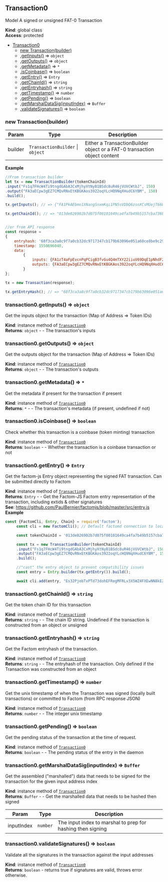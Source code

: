<a name="Transaction0"></a>

## Transaction0
Model A signed or unsigned FAT-0 Transaction

**Kind**: global class  
**Access**: protected  

* [Transaction0](#Transaction0)
    * [new Transaction(builder)](#new_Transaction0_new)
    * [.getInputs()](#Transaction0+getInputs) ⇒ <code>object</code>
    * [.getOutputs()](#Transaction0+getOutputs) ⇒ <code>object</code>
    * [.getMetadata()](#Transaction0+getMetadata) ⇒ <code>\*</code>
    * [.isCoinbase()](#Transaction0+isCoinbase) ⇒ <code>boolean</code>
    * [.getEntry()](#Transaction0+getEntry) ⇒ <code>Entry</code>
    * [.getChainId()](#Transaction0+getChainId) ⇒ <code>string</code>
    * [.getEntryhash()](#Transaction0+getEntryhash) ⇒ <code>string</code>
    * [.getTimestamp()](#Transaction0+getTimestamp) ⇒ <code>number</code>
    * [.getPending()](#Transaction0+getPending) ⇒ <code>boolean</code>
    * [.getMarshalDataSig(inputIndex)](#Transaction0+getMarshalDataSig) ⇒ <code>Buffer</code>
    * [.validateSignatures()](#Transaction0+validateSignatures) ⇒ <code>boolean</code>

<a name="new_Transaction0_new"></a>

### new Transaction(builder)

| Param | Type | Description |
| --- | --- | --- |
| builder | <code>TransactionBuilder</code> \| <code>object</code> | Either a TransactionBuilder object or a FAT-0 transaction object content |

**Example**  
```js
//From transaction builder
let tx = new TransactionBuilder(tokenChainId)
.input("Fs1q7FHcW4Ti9tngdGAbA3CxMjhyXtNyB1BSdc8uR46jVUVCWtbJ", 150)
.output("FA3aECpw3gEZ7CMQvRNxEtKBGKAos3922oqYLcHQ9NqXHudC6YBM", 150)
.build();

tx.getInputs(); // => {"FA1PkAEbmo1XNangSnxmKqi1PN5sVDbQ6zsnXCsMUejT66WaDgkm":150}

tx.getChainId(); // => "013de826902b7d075f00101649ca4fa7b49b5157cba736b2ca90f67e2ad6e8ec"


//or from API response
const response =
{
    entryhash: '68f3ca3a8c9f7a0cb32dc9717347cb179b63096e051a60ce8be9c292d29795af',
    timestamp: 1550696040,
    data:
        {
            inputs: {FA1zT4aFpEvcnPqPCigB3fvGu4Q4mTXY22iiuV69DqE1pNhdF2MC: 10},
            outputs: {FA3aECpw3gEZ7CMQvRNxEtKBGKAos3922oqYLcHQ9NqXHudC6YBM: 10}
        }
};

tx = new Transaction(response);

tx.getEntryHash(); // => "68f3ca3a8c9f7a0cb32dc9717347cb179b63096e051a60ce8be9c292d29795af"
```
<a name="Transaction0+getInputs"></a>

### transaction0.getInputs() ⇒ <code>object</code>
Get the inputs object for the transaction (Map of Address => Token IDs)

**Kind**: instance method of [<code>Transaction0</code>](#Transaction0)  
**Returns**: <code>object</code> - - The transaction's inputs  
<a name="Transaction0+getOutputs"></a>

### transaction0.getOutputs() ⇒ <code>object</code>
Get the outputs object for the transaction (Map of Address => Token IDs)

**Kind**: instance method of [<code>Transaction0</code>](#Transaction0)  
**Returns**: <code>object</code> - - The transaction's outputs  
<a name="Transaction0+getMetadata"></a>

### transaction0.getMetadata() ⇒ <code>\*</code>
Get the metadata if present for the transaction if present

**Kind**: instance method of [<code>Transaction0</code>](#Transaction0)  
**Returns**: <code>\*</code> - - The transaction's metadata (if present, undefined if not)  
<a name="Transaction0+isCoinbase"></a>

### transaction0.isCoinbase() ⇒ <code>boolean</code>
Check whether this transaction is a coinbase (token minting) transaction

**Kind**: instance method of [<code>Transaction0</code>](#Transaction0)  
**Returns**: <code>boolean</code> - - Whether the transaction is a coinbase transaction or not  
<a name="Transaction0+getEntry"></a>

### transaction0.getEntry() ⇒ <code>Entry</code>
Get the factom-js Entry object representing the signed FAT transaction. Can be submitted directly to Factom

**Kind**: instance method of [<code>Transaction0</code>](#Transaction0)  
**Returns**: <code>Entry</code> - - Get the Factom-JS Factom entry representation of the transaction, including extids & other signatures  
**See**: https://github.com/PaulBernier/factomjs/blob/master/src/entry.js  
**Example**  
```js
const {FactomCli, Entry, Chain} = require('factom');
     const cli = new FactomCli(); // Default factomd connection to localhost:8088 and walletd connection to localhost:8089

     const tokenChainId = '013de826902b7d075f00101649ca4fa7b49b5157cba736b2ca90f67e2ad6e8ec';

     const tx = new TransactionBuilder(tokenChainId)
     .input("Fs1q7FHcW4Ti9tngdGAbA3CxMjhyXtNyB1BSdc8uR46jVUVCWtbJ", 150)
     .output("FA3aECpw3gEZ7CMQvRNxEtKBGKAos3922oqYLcHQ9NqXHudC6YBM", 150)
     .build();

     //"cast" the entry object to prevent compatibility issues
     const entry = Entry.builder(tx.getEntry()).build();

     await cli.add(entry, "Es32PjobTxPTd73dohEFRegMFRLv3X5WZ4FXEwNN8kE2pMDfeMym"); //commit the transaction entry to the token chain
```
<a name="Transaction0+getChainId"></a>

### transaction0.getChainId() ⇒ <code>string</code>
Get the token chain ID for this transaction

**Kind**: instance method of [<code>Transaction0</code>](#Transaction0)  
**Returns**: <code>string</code> - - The chain ID string. Undefined if the transaction is constructed from an object or unsigned  
<a name="Transaction0+getEntryhash"></a>

### transaction0.getEntryhash() ⇒ <code>string</code>
Get the Factom entryhash of the transaction.

**Kind**: instance method of [<code>Transaction0</code>](#Transaction0)  
**Returns**: <code>string</code> - - The entryhash of the transaction. Only defined if the Transaction was constructed from an object  
<a name="Transaction0+getTimestamp"></a>

### transaction0.getTimestamp() ⇒ <code>number</code>
Get the unix timestamp of when the Transaction was signed (locally built transactions) or committed to Factom (from RPC response JSON)

**Kind**: instance method of [<code>Transaction0</code>](#Transaction0)  
**Returns**: <code>number</code> - - The integer unix timestamp  
<a name="Transaction0+getPending"></a>

### transaction0.getPending() ⇒ <code>boolean</code>
Get the pending status of the transaction at the time of request.

**Kind**: instance method of [<code>Transaction0</code>](#Transaction0)  
**Returns**: <code>boolean</code> - - The pending status of the entry in the daemon  
<a name="Transaction0+getMarshalDataSig"></a>

### transaction0.getMarshalDataSig(inputIndex) ⇒ <code>Buffer</code>
Get the assembled ("marshalled") data that needs to be signed for the transaction for the given input address index

**Kind**: instance method of [<code>Transaction0</code>](#Transaction0)  
**Returns**: <code>Buffer</code> - - Get the marshalled data that needs to be hashed then signed  

| Param | Type | Description |
| --- | --- | --- |
| inputIndex | <code>number</code> | The input index to marshal to prep for hashing then signing |

<a name="Transaction0+validateSignatures"></a>

### transaction0.validateSignatures() ⇒ <code>boolean</code>
Validate all the signatures in the transaction against the input addresses

**Kind**: instance method of [<code>Transaction0</code>](#Transaction0)  
**Returns**: <code>boolean</code> - returns true if signatures are valid, throws error otherwise.  
